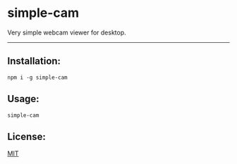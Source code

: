 # simple-cam

Very simple webcam viewer for desktop.

--------

## Installation:

`npm i -g simple-cam`

## Usage:

`simple-cam`

## License:

[MIT](./LICENSE.md)
